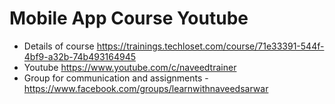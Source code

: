# Mobile App Course Youtube
- Details of course https://trainings.techloset.com/course/71e33391-544f-4bf9-a32b-74b493164945
- Youtube https://www.youtube.com/c/naveedtrainer
- Group for communication and assignments - https://www.facebook.com/groups/learnwithnaveedsarwar


